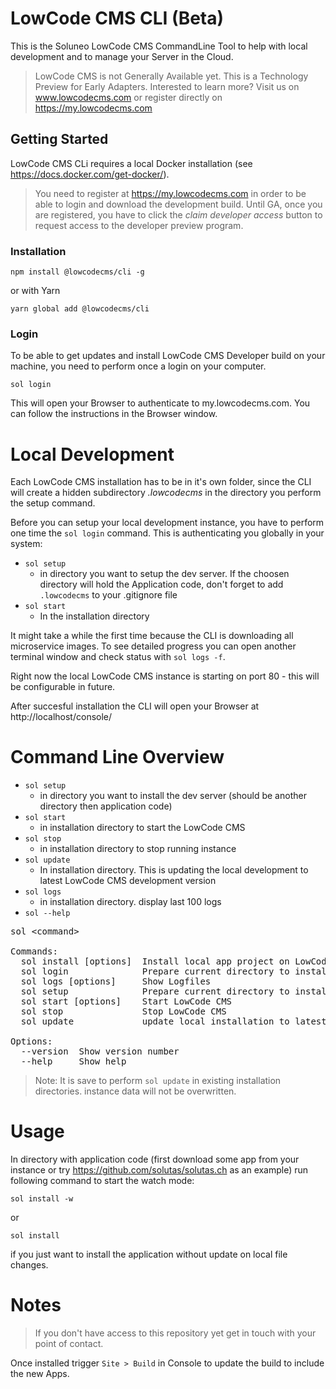 # LowCode CMS CLI (Beta)

This is the Soluneo LowCode CMS CommandLine Tool to help with local development and to manage your Server in the Cloud.

> LowCode CMS is not Generally Available yet. This is a Technology Preview for Early Adapters.
> Interested to learn more? Visit us on www.lowcodecms.com or register directly on https://my.lowcodecms.com

## Getting Started

LowCode CMS CLi requires a local Docker installation (see https://docs.docker.com/get-docker/).

> You need to register at https://my.lowcodecms.com in order to be able to login and download the development build. Until GA, once you are registered, you have to click the _claim developer access_ button to request access to the developer preview program. 

### Installation

```shell
npm install @lowcodecms/cli -g 
```
or with Yarn

```shell
yarn global add @lowcodecms/cli
```

### Login
To be able to get updates and install LowCode CMS Developer build on your machine, you need to perform once a login on your computer.

```shell
sol login
```

This will open your Browser to authenticate to my.lowcodecms.com. You can follow the instructions in the Browser window.


# Local Development

Each LowCode CMS installation has to be in it's own folder, since the CLI will create a hidden subdirectory _.lowcodecms_ in the directory you perform the setup command.

Before you can setup your local development instance, you have to 
perform one time the ```sol login``` command. This is authenticating you globally in your system:

- ```sol setup```
  - in directory you want to setup the dev server. If the choosen directory will hold the Application code, don't forget to add ```.lowcodecms``` to your .gitignore file
- ```sol start```
  - In the installation directory

It might take a while the first time because the CLI is downloading all microservice images. To see detailed progress you can open another terminal window and check status with ```sol logs -f```.

Right now the local LowCode CMS instance is starting on port 80 - this will be configurable in future.

After succesful installation the CLI will open your Browser at http://localhost/console/


# Command Line Overview
- ```sol setup```
  - in directory you want to install the dev server (should be another directory then application code)
- ```sol start```
  - in installation directory to start the LowCode CMS
- ```sol stop```
  - in installation directory to stop running instance
- ```sol update```
  - In installation directory. This is updating the local development to latest LowCode CMS development version
- ```sol logs```
  - in installation directory. display last 100 logs
- ```sol --help```

<pre>
sol &lt;command&gt;

Commands:
  sol install [options]  Install local app project on LowCode CMS Server
  sol login              Prepare current directory to install LowCode CMS
  sol logs [options]     Show Logfiles
  sol setup              Prepare current directory to install LowCode CMS
  sol start [options]    Start LowCode CMS
  sol stop               Stop LowCode CMS
  sol update             update local installation to latest Cloud version.

Options:
  --version  Show version number                                       [boolean]
  --help     Show help                                                 [boolean]
</pre>

> Note: It is save to perform ```sol update``` in existing installation directories. instance data will not be overwritten.


# Usage

In directory with application code (first download some app from your instance or try https://github.com/solutas/solutas.ch as an example) run following command to start the watch mode:

```
sol install -w
```

or 

```
sol install
```

if you just want to install the application without update on local file changes.

# Notes
> If you don't have access to this repository yet get in touch with your point of contact. 

Once installed trigger ```Site > Build``` in Console to update the build to include the new Apps.

